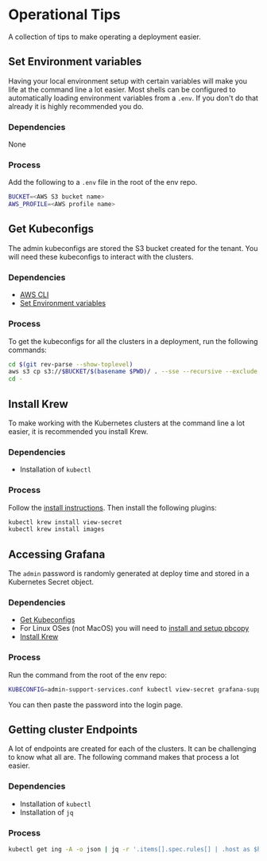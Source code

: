 # Operational Tips

A collection of tips to make operating a deployment easier.

## Set Environment variables

Having your local environment setup with certain variables will make you life at the command line a lot easier. Most shells can be configured to automatically loading environment variables from a `.env`. If you don't do that already it is highly recommended you do.

### Dependencies

None

### Process

Add the following to a `.env` file in the root of the env repo.

```bash
BUCKET=<AWS S3 bucket name>
AWS_PROFILE=<AWS profile name>
```

## Get Kubeconfigs

The admin kubeconfigs are stored the S3 bucket created for the tenant. You will need these kubeconfigs to interact with the clusters.

### Dependencies

- [AWS CLI](https://aws.amazon.com/cli/)
- [Set Environment variables](#set-environment-variables)

### Process

To get the kubeconfigs for all the clusters in a deployment, run the following commands:

```bash
cd $(git rev-parse --show-toplevel)
aws s3 cp s3://$BUCKET/$(basename $PWD)/ . --sse --recursive --exclude "*" --include "admin-*"
cd -
```

## Install Krew

To make working with the Kubernetes clusters at the command line a lot easier, it is recommended you install Krew.

### Dependencies

- Installation of `kubectl`

### Process

Follow the [install instructions](https://github.com/kubernetes-sigs/krew/). Then install the following plugins:

```bash
kubectl krew install view-secret
kubectl krew install images
```

## Accessing Grafana

The `admin` password is randomly generated at deploy time and stored in a Kubernetes Secret object.

### Dependencies

- [Get Kubeconfigs](#get-kube-configs)
- For Linux OSes (not MacOS) you will need to [install and setup pbcopy](https://ostechnix.com/how-to-use-pbcopy-and-pbpaste-commands-on-linux/)
- [Install Krew](#install-krew)

### Process

Run the command from the root of the env repo:

```bash
KUBECONFIG=admin-support-services.conf kubectl view-secret grafana-support-services -n monitoring admin-password | pbcopy
```

You can then paste the password into the login page.

## Getting cluster Endpoints

A lot of endpoints are created for each of the clusters. It can be challenging to know what all are. The following command makes that process a lot easier.

### Dependencies

- Installation of `kubectl`
- Installation of `jq`

### Process

```bash
kubectl get ing -A -o json | jq -r '.items[].spec.rules[] | .host as $host | .http.paths[].path as $path | "http://" + $host + ":30000" + $path'
```
